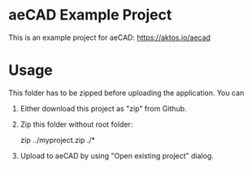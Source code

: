 # aeCAD Example Project 

This is an example project for aeCAD: https://aktos.io/aecad 

# Usage 

This folder has to be zipped before uploading the application. You can 

1. Either download this project as "zip" from Github.
2. Zip this folder without root folder: 

     zip ../myproject.zip ./*

3. Upload to aeCAD by using "Open existing project" dialog. 
